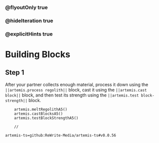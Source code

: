 ### @flyoutOnly true
### @hideIteration true
### @explicitHints true

# Building Blocks

## Step 1
After your partner collects enough material, process it down using the ``||artemis.process regolith||`` block, cast it using the ``||artemis.cast block||`` block, and then test its strength using the ``||artemis.test block-strength||`` block.

```ghost
    artemis.meltRegolithA5()
    artemis.castBlocksA5()
    artemis.testBlockStrengthA5()
```
```template
    //
```

```package
artemis-ts=github:ReWrite-Media/artemis-ts#v0.0.56
```